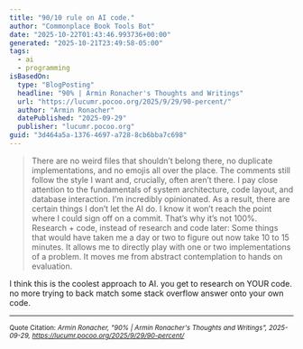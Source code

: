 ```yaml
---
title: "90/10 rule on AI code."
author: "Commonplace Book Tools Bot"
date: "2025-10-22T01:43:46.993736+00:00"
generated: "2025-10-21T23:49:58-05:00"
tags:
  - ai
  - programming
isBasedOn:
  type: "BlogPosting"
  headline: "90% | Armin Ronacher's Thoughts and Writings"
  url: "https://lucumr.pocoo.org/2025/9/29/90-percent/"
  author: "Armin Ronacher"
  datePublished: "2025-09-29"
  publisher: "lucumr.pocoo.org"
guid: "3d464a5a-1376-4697-a728-8cb6bba7c698"
---
```


> There are no weird files that shouldn’t belong there, no duplicate implementations, and no emojis all over the place. The comments still follow the style I want and, crucially, often aren’t there. I pay close attention to the fundamentals of system architecture, code layout, and database interaction. I’m incredibly opinionated. As a result, there are certain things I don’t let the AI do. I know it won’t reach the point where I could sign off on a commit. That’s why it’s not 100%.
> Research + code, instead of research and code later: Some things that would have taken me a day or two to figure out now take 10 to 15 minutes.
It allows me to directly play with one or two implementations of a problem. It moves me from abstract contemplation to hands on evaluation.

I think this is the coolest approach to AI. you get to research on YOUR code. no more trying to back match some stack overflow answer onto your own code.

---

<sub>Quote Citation: <cite>Armin Ronacher, "90% | Armin Ronacher's Thoughts and Writings", 2025-09-29, <a href="https://lucumr.pocoo.org/2025/9/29/90-percent/">https://lucumr.pocoo.org/2025/9/29/90-percent/</a></cite></sub>